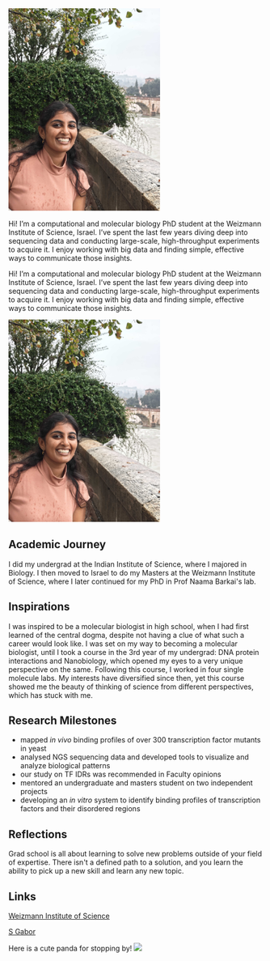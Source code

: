 <head>
  <link rel="stylesheet" href="styles.css">
</head>

<div class="container">
  <img src="DK.jpg" width="300" />
  <p class="text">Hi! I’m a computational and molecular biology PhD student at the Weizmann Institute of Science, Israel. I’ve spent the last few years diving deep into sequencing data and conducting large-scale, high-throughput experiments to acquire it. I enjoy working with big data and finding simple, effective ways to communicate those insights.</p>
</div>

Hi! I’m a computational and molecular biology PhD student at the Weizmann Institute of Science, Israel. I’ve spent the last few years diving deep into sequencing data and conducting large-scale, high-throughput experiments to acquire it. I enjoy working with big data and finding simple, effective ways to communicate those insights.

<img src="DK.jpg" width="300" />

## Academic Journey
I did my undergrad at the Indian Institute of Science, where I majored in Biology. I then moved to Israel to do my Masters at the Weizmann Institute of Science, where I later continued for my PhD in Prof Naama Barkai's lab. 

## Inspirations
I was inspired to be a molecular biologist in high school, when I had first learned of the central dogma, despite not having a clue of what such a career would look like. I was set on my way to becoming a molecular biologist, until I took a course in the 3rd year of my undergrad: DNA protein interactions and Nanobiology, which opened my eyes to a very unique perspective on the same. Following this course, I worked in four single molecule labs. My interests have diversified since then, yet this course showed me the beauty of thinking of science from different perspectives, which has stuck with me. 

## Research Milestones
* mapped _in vivo_ binding profiles of over 300 transcription factor mutants in yeast
* analysed NGS sequencing data and developed tools to visualize and analyze biological patterns
* our study on TF IDRs was recommended in Faculty opinions
* mentored an undergraduate and masters student on two independent projects
* developing an _in vitro_ system to identify binding profiles of transcription factors and their disordered regions

## Reflections
Grad school is all about learning to solve new problems outside of your field of expertise. There isn't a defined path to a solution, and you learn the ability to pick up a new skill and learn any new topic.


## Links
[Weizmann Institute of Science](https://www.weizmann.ac.il/pages/)

[S Gabor](https://szabgab.com/)

Here is a cute panda for stopping by!
<img src="https://media.istockphoto.com/id/523761634/photo/cute-panda-bear-climbing-in-tree.jpg?s=1024x1024&w=is&k=20&c=lPEeunHgg_aSKS-Cj-c7jrGoSxi4B7NgvwRTigMXLMs=" width="300" />
